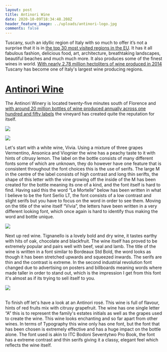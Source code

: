 ```yaml
---
layout: post
title: Antinori Wine
date: 2020-10-09T18:34:48.208Z
header_feature_image: ../uploads/antinori-logo.jpg
comments: false
---
```

Tuscany, such an idyllic region of Italy with so much to offer it’s not a surprise that it is in [the top 30 most visited regions in the EU](http://www.italian-lawyer.eu/veneto-tourism). It has it all fabulous fashion, delicious food, art, architecture, breathtaking landscapes, beautiful beaches and much much more. It also produces some of the finest wines in world. [With nearly 2.78 million hectoliters of wine produced in 2014 ](https://daily.sevenfifty.com/regions/tuscany/#:~:text=Nearly%20two%2Dthirds%20of%20Tuscany's,2.78%20million%20hectoliters%20of%20wine)Tuscany has become one of Italy's largest wine producing regions.

# **[Antinori Wine](https://www.antinori.it/en/0)**

The Antinori Winery is located twenty-five minutes south of Florence and[ with around 20 million bottles of wine produced annually across one hundred and fifty labels](https://www.wine-searcher.com/merchant/27479#:~:text=Antinori%20is%20a%20Tuscany%2Dbased,produced%20annually%20across%20150%20labels) the vineyard has created quite the reputation for itself.

![](../uploads/vivia_le-mortelle_nuova2018.png)

![](../uploads/vivia-bianco-maremma-toscana-le-mortelle-etikett_600x600.png)

Let's start with a white wine, Vivia. Using a mixture of three grapes Vermentino, Ansonica and Viognier the wine has a peachy taste to it with hints of citrusy lemon. The label on the bottle consists of many different fonts some of which are unknown, they do however have one feature that is consistent throughout the font choices this is the use of serifs. The large M in the centre of the label consists of high contrast and long thin serifts, the shape of this letter with the vine growing off the inside of the M has been created for the bottle meaning its one of a kind, and the font itself is hard to find. Having said this the word “Le Mortelle” below has been written in what I believe to be the font Serlio LT, the font consists of a low contrast and slight serifs but you have to focus on the word in order to see them. Moving on the title of the wine itself “Vivia”, the letters have been written in a very different looking font, which once again is hard to identify thus making the word and bottle unique.

![](../uploads/20118007313-ms.jpg)

Next up red wine. Tignanello is a lovely bold and dry wine, it tastes earthy with hits of oak, chocolate and blackfruit. The wine itself has proved to be extremely popular and pairs well with beef, veal and lamb. The title of the wine is written in a font similar to Bordeaux Std Bold, the word looks as though it has been stretched upwards and squeezed inwards. The serifs are thin and the contrast is extreme. In the second industrial revolution font changed due to advertising on posters and billboards meaning words where made taller in order to stand out, which is the impression I get from this font it's almost as if its trying to sell itself to you.

![](../uploads/packshot_a.png)

\
To finish off let's have a look at an Antinori rosé. This wine is full of flavour, hints of red fruits mix with citrusy grapefruit. The wine has one single letter “A” this is to represent the family's estates initials as well as the grapes used to create the wine. This wine looks enchanting and so far apart from other wines. In terms of Typography this wine only has one font, but the font that has been chosen is extremely effective and has a huge impact on the bottle alone. The font used is akin to ITC Bodoni Seventytwo Pro Book, the font has a extreme contrast and thin serifs giving it a classy, elegant feel which reflects the wine itself.